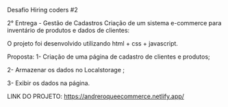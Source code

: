 Desafio Hiring coders #2

2° Entrega - Gestão de Cadastros
Criação de um sistema e-commerce para inventário de produtos e dados de clientes:

O projeto foi desenvolvido utilizando html + css + javascript. 

Proposta:
1- Criação de uma página de cadastro de clientes e produtos;

2- Armazenar os dados no Localstorage ;

3- Exibir os dados na página.

LINK DO PROJETO: https://andreroqueecommerce.netlify.app/

